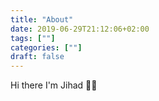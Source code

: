 ```yaml
---
title: "About"
date: 2019-06-29T21:12:06+02:00
tags: [""]
categories: [""]
draft: false
---
```


Hi there I'm Jihad 🙌🏼
